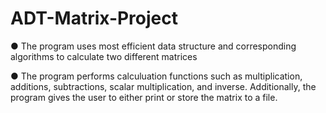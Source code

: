 # ADT-Matrix-Project

●	The program uses most efficient data structure and corresponding algorithms to calculate two different matrices

●	The program performs calculuation functions such as multiplication, additions, subtractions, scalar multiplication, and inverse. Additionally, the program gives the user to either print or store the matrix to a file.
